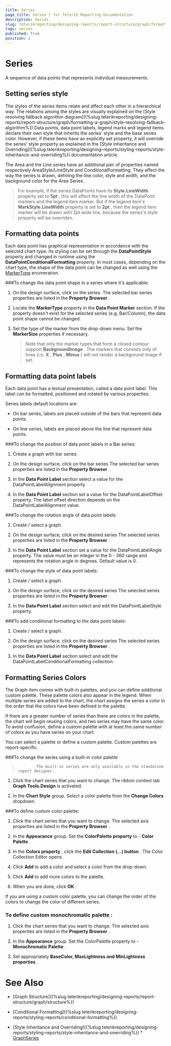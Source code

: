 ```yaml
---
title: Series
page_title: Series | for Telerik Reporting Documentation
description: Series
slug: telerikreporting/designing-reports/report-structure/graph/formatting-a-graph/series
tags: series
published: True
position: 2
---
```


# Series



A sequence of data points that represents individual measurements.

## Setting series style

The styles of the series items relate and affect each other in a hierarchical way. The relations among the styles are visually explained on the           [Style resolving fallback algorithm diagram]({%slug telerikreporting/designing-reports/report-structure/graph/formatting-a-graph/style-resolving-fallback-algorithm%})           Data points, data point labels, legend marks and legend items declare their own style that inherits the series' style           and the base series color. However, if these items have an explicitly set property, it will override the series' style property as explained in the           [Style Inheritance and Overriding]({%slug telerikreporting/designing-reports/styling-reports/style-inheritance-and-overriding%}) documentation article.         

The Area and the Line series have an additional pair of properties named respectively AreaStyle/LineStyle and ConditionalFormatting.           They affect the way the series is drawn, defining the line color, style and width, and the background color for the Area Series.         

> For example, if the series DataPoints have its  __Style.LineWidth__  property set to  __5pt__ , this will             affect the line width of the DataPoint markers and the legend item marker. But if the legend item's  __MarkStyle.LineWidth__  property             is set to  __2pt__ , then the legend item marker will be drawn with 2pt wide line, because the series's style property will be overriden.           

## Formatting data points

Each data point has graphical representation in accordance with the selected chart type. Its styling can be set through the            __DataPointStyle__  property and changed in runtime using the __DataPointConditionalFormatting__  property.           In most cases, depending on the chart type, the shape of the data point can be changed as well using the            [MarkerType](/reporting/api/Telerik.Reporting.LineSeries#Telerik_Reporting_LineSeries_MarkerType)  enumeration.         

###To change the data point shape in a series where it's applicable: 

1. On the design surface, click on the series.                     The selected bar series properties are listed in the __Property Browser__ .                 

1. Locate the __MarkerType__   property in the __Data Point Marker__  section.                     If the property doesn't exist for the selected series (e.g. Bar/Column), the data point shape cannot be changed.

1. Set the type of the marker from the drop-down menu. Set the __MarkerSize__  properties if necessary.                 

    >Note that only the marker types that form a closed contour support  __BackgroundImage__ . The markers                   that consists only of lines (i.e.  __X__ ,  __Plus__ ,  __Minus__ )                   will not render a background image if set.                 

## Formatting data point labels

Each data point has a textual presentation, called a data point label.           This label can be formatted, positioned and rotated by various properties.         

Series labels default locations are:

* On bar series, labels are placed outside of the bars that represent data points.

* On line series, labels are placed above the line that represent data points.

###To change the position of data point labels in a Bar series:

1. Create a graph with bar series.

1. On the design surface, click on the bar series    The selected bar series properties are listed in the __Property Browser__ .                 

1. In the __Data Point Label__  section select a value for the DataPointLabelAlignment property                 

1. In the __Data Point Label__  section set a value for the DataPointLabelOffset property.                     The label offset direction depends on the DataPointLabelAlignment value.                 

###To change the rotation angle of data point labels:

1. Create / select a graph.

1. On the design surface, click on the desired series    The selected series properties are listed in the __Property Browser__ .                 

1. In the __Data Point Label__  section set a value for the DataPointLabelAngle property.                     The value must be an integer in the 0 - 360 range and represents the rotation angle in degrees.                   Default value is 0.                 

###To change the style of data point labels:

1. Create / select a graph.

1. On the design surface, click on the desired series    The selected series properties are listed in the __Property Browser__ .                 

1. In the __Data Point Label__  section select and edit the DataPointLabelStyle property.                 

###To add conditional formatting to the data point labels:

1. Create / select a graph.

1. On the design surface, click on the desired series    The selected series properties are listed in the __Property Browser__ .                 

1. In the __Data Point Label__  section select and edit the DataPointLabelConditionalFormatting collection.                 

## Formatting Series Colors

The Graph item comes with built-in palettes, and you can define additional custom palette.           These palette colors also appear in the legend.           When multiple series are added to the chart, the chart assigns the series a color in the order           that the colors have been defined in the palette.         

If there are a greater number of series than there are colors in the palette,           the chart will begin reusing colors, and two series may have the same color.           To avoid confusion, define a custom palette with at least the same number of colors as you have series on your chart.         

You can select a palette or define a custom palette. Custom palettes are report-specific.         

###To change the series using a built-in color palette

>             The built-in series are only available in the standalone report designer.          

1. Click the chart series that you want to change.    The ribbon context tab __Graph Tools.Design__  is activated.                 

1. In the __Chart Style__  group. Select a color palette from the                   __Change Colors__  dropdown.                 

###To define custom color palette:

1. Click the chart series that you want to change.    The selected axis properties are listed in the __Property Browser__ .                 

1. In the __Appearance__  group. Set the __ColorPalette property__  to -                   __Color Palette__ .                 

1. In the __Colors property__ , click the __Edit Collection (…) button__ .                   The Color Collection Editor opens.                 

1. Click __Add__  to add a color and select a color from the drop-down.                 

1. Click __Add__  to add more colors to the palette.                 

1. When you are done, click __OK__ .                 

If you are using a custom color palette, you can change the order of the colors to change the color of different series.

###            To define custom __monochromatic palette__ :
          

1. Click the chart series that you want to change.    The selected axis properties are listed in the __Property Browser__ .                 

1. In the __Appearance__  group. Set the ColorPalette property to -                   __Monochromatic Palette__ .                 

1. Set appropriately __BaseColor, MaxLightness and MinLightness properties__ .                 

# See Also

 * [Graph Structure]({%slug telerikreporting/designing-reports/report-structure/graph/structure%})

 * [Conditional Formatting]({%slug telerikreporting/designing-reports/styling-reports/conditional-formatting%})

 * [Style Inheritance and Overriding]({%slug telerikreporting/designing-reports/styling-reports/style-inheritance-and-overriding%}) * [GraphSeries](/reporting/api/Telerik.Reporting.GraphSeries) 

